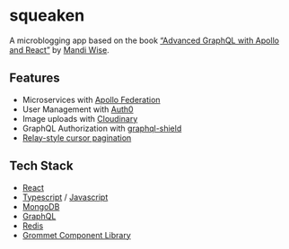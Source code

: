 # squeaken

A microblogging app based on the book [“Advanced GraphQL with Apollo and React”](https://8bit.press/book/advanced-graphql) by [Mandi Wise](https://twitter.com/mandiwise).

## Features
- Microservices with [Apollo Federation](https://www.apollographql.com/docs/federation/)
- User Management with [Auth0](https://auth0.com/)
- Image uploads with [Cloudinary](https://cloudinary.com/)
- GraphQL Authorization with [graphql-shield](https://www.graphql-shield.com/)
- [Relay-style cursor pagination](https://www.apollographql.com/docs/react/pagination/cursor-based/#relay-style-cursor-pagination)

## Tech Stack
- [React](https://reactjs.org/)
- [Typescript](https://www.typescriptlang.org/) / [Javascript](https://www.javascript.com/)
- [MongoDB](https://www.mongodb.com/)
- [GraphQL](https://graphql.org/)
- [Redis](https://redis.io/)
- [Grommet Component Library](https://v2.grommet.io/)
